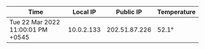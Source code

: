 | Time     | Local IP | Public IP | Temperature |
| ----------- | ----------- | ----------- | ----------- |
| Tue 22 Mar 2022 11:00:01 PM +0545      | 10.0.2.133     | 202.51.87.226  | 52.1° |

